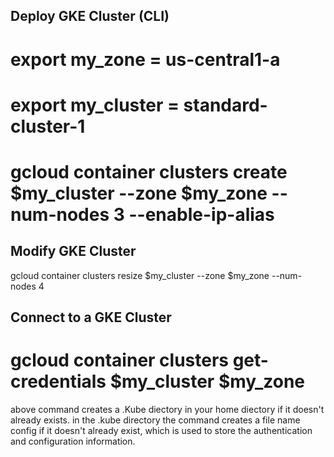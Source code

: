 ## Deploy GKE Cluster (CLI)

# export my_zone = us-central1-a
# export my_cluster = standard-cluster-1
# gcloud container clusters create $my_cluster --zone $my_zone --num-nodes 3 --enable-ip-alias

## Modify GKE Cluster 

gcloud container clusters resize $my_cluster --zone $my_zone --num-nodes 4 


## Connect to a GKE Cluster 

# gcloud container clusters get-credentials $my_cluster $my_zone

above command creates a .Kube diectory in your home diectory if it doesn't already exists. in the .kube directory the command creates a file name config if it doesn't  already exist, which is used to store the authentication and configuration information.

